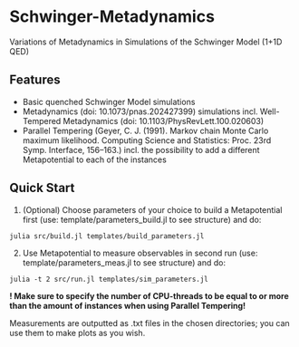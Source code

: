 # Schwinger-Metadynamics
Variations of Metadynamics in Simulations of the Schwinger Model (1+1D QED)

## Features
- Basic quenched Schwinger Model simulations
- Metadynamics (doi: 10.1073/pnas.202427399) simulations incl. Well-Tempered Metadynamics (doi: 10.1103/PhysRevLett.100.020603)
- Parallel Tempering (Geyer, C. J. (1991). Markov chain Monte Carlo maximum likelihood. Computing Science and Statistics: Proc. 23rd Symp. Interface, 156–163.) incl. the possibility to add a different Metapotential to each of the instances

## Quick Start
1. (Optional) Choose parameters of your choice to build a Metapotential first (use: template/parameters_build.jl to see structure) and do:
```
julia src/build.jl templates/build_parameters.jl
```

2. Use Metapotential to measure observables in second run (use: template/parameters_meas.jl to see structure) and do:
```
julia -t 2 src/run.jl templates/sim_parameters.jl
```
**! Make sure to specify the number of CPU-threads to be equal to or more than the amount of instances when using Parallel Tempering!** 

Measurements are outputted as .txt files in the chosen directories; you can use them to make plots as you wish.
